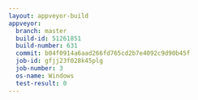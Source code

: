 ```yaml
---
layout: appveyor-build
appveyor:
  branch: master
  build-id: 51261851
  build-number: 631
  commit: b04f0914a6aad266fd765cd2b7e4092c9d90b45f
  job-id: gfjj23f028k45plg
  job-number: 3
  os-name: Windows
  test-result: 0
---
```

